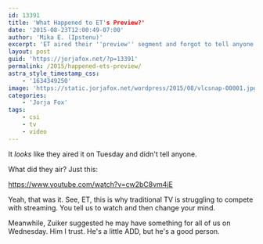 ```yaml
---
id: 13391
title: 'What Happened to ET's Preview?'
date: '2015-08-23T12:00:49-07:00'
author: 'Mika E. (Ipstenu)'
excerpt: 'ET aired their ''preview'' segment and forgot to tell anyone.'
layout: post
guid: 'https://jorjafox.net/?p=13391'
permalink: /2015/happened-ets-preview/
astra_style_timestamp_css:
    - '1634349250'
image: 'https://static.jorjafox.net/wordpress/2015/08/vlcsnap-00001.jpg'
categories:
    - 'Jorja Fox'
tags:
    - csi
    - tv
    - video
---
```


It _looks_ like they aired it on Tuesday and didn't tell anyone.

What did they air? Just this:

https://www.youtube.com/watch?v=cw2bC8vm4jE

Yeah, that was it. See, ET, this is why traditional TV is struggling to compete with streaming. You tell us to watch and then change your mind.

Meanwhile, Zuiker suggested he may have something for all of us on Wednesday. Him I trust. He's a little ADD, but he's a good person.
